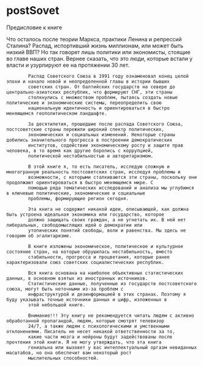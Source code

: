 # postSovet
Предисловие к книге 


Что осталось после теории Маркса, практики Ленина и репрессий Сталина? Распад, испортивший жизнь миллионам, или может
			быть низкий ВВП? Но так говорят лишь политики или экономисты, стоящие во главе наших стран. Вернее сказать, что это
			люди, которые встали у власти и узурпируют ее на протяжении 30 лет.
			
			Распад Советского Союза в 1991 году ознаменовал конец целой эпохи и начало новой и неопределенной главы в истории бывших
			советских стран. От балтийских государств на севере до центрально-азиатских республик, что формируют СНГ, эти страны
			столкнулись с множеством проблем, пытаясь создать новые политические и экономические системы, переопределить свою
			национальную идентичность и ориентироваться в быстро меняющемся геополитическом ландшафте.
			
			За десятилетия, прошедшие после распада Советского Союза, постсоветские страны пережили широкий спектр политических,
			экономических и социальных изменений. Некоторые страны добились значительного прогресса в построении демократических
			институтов, содействии экономическому росту и защите прав человека, в то время как другие боролись с коррупцией,
			политической нестабильностью и авторитаризмом.
			
			В этой книге я, то есть писатель, исследую сложную и многогранную реальность постсоветских стран, исследуя проблемы и
			возможности, с которыми сталкиваются эти страны, поскольку они продолжают ориентироваться в быстро меняющемся мире. С
			помощью ряда тематических исследований и анализа мы углубимся в ключевые политические, экономические и социальные
			проблемы, формирующие регион сегодня.
			
			Эта книга не содержит никакой идеи, описывающей, как должна быть устроена идеальная экономика или государство, которое
			должно защищать своих граждан, а не угнетать их. В ней нет либеральных, свободомыслящих идей о демократии или
			утопических понятий свободы, воли и равенства. Мы здесь не говорим об эгалитаризме.
			
			В книге изложены экономическое, политическое и культурное состояние стран, на которые обрушилась нестабильность, вместо
			стабильности, прогресса и процветания, которые ранее характеризовали союз советских социалистических республик.
			
			Вся книга основана на наиболее объективных статистических данных, в основном взятых из иностранных источников.
			Статистические данные, полученные из государств постсоветского союза, могут быть неточными из-за проблем с
			инфраструктурой и дезинформацией в этих странах. Поэтому я буду указывать точные источники данных и цифр, изложенных в
			этой небольшой книге.
			
			Внимание!!! Эту книгу не рекомендуется читать людям с активно обработанной пропагандой, людям, которые смотрят телевизор
			24/7, а также людям с психологическими и умственными отклонениями. Писатель не несет никакой ответственности за то,
			какие части мозга и нейроны будут задействованы после прочтения этой книги. Я не могу утверждать, что эта книга
			гениальна или вызовет у вас интеллектуальный оргазм невиданных масштабов, но она обеспечит вам некоторый рост
			мыслительных способностей.
